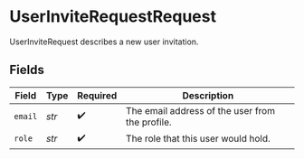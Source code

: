 # UserInviteRequestRequest

UserInviteRequest describes a new user invitation.


## Fields

| Field                                           | Type                                            | Required                                        | Description                                     |
| ----------------------------------------------- | ----------------------------------------------- | ----------------------------------------------- | ----------------------------------------------- |
| `email`                                         | *str*                                           | :heavy_check_mark:                              | The email address of the user from the profile. |
| `role`                                          | *str*                                           | :heavy_check_mark:                              | The role that this user would hold.             |